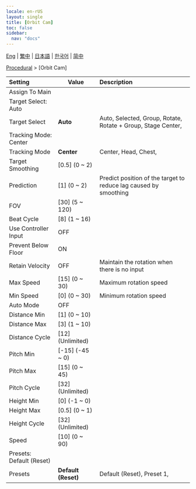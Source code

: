 ```yaml
---
locale: en-rUS
layout: single
title: [Orbit Cam]
toc: false
sidebar:
  nav: "docs"
---
```

[Eng](/dancexr/menu/2025.4/motion/orbit_cam) | [繁中](/tw/dancexr/menu/2025.4/motion/orbit_cam) | [日本語](/jp/dancexr/menu/2025.4/motion/orbit_cam) | [한국어](/kr/dancexr/menu/2025.4/motion/orbit_cam) | [简中](/zh/dancexr/menu/2025.4/motion/orbit_cam)

[Procedural](../menu#Procedural) > [Orbit Cam]



| Setting | Value | Description |
| :--- | --- | :--- |
| Assign To Main || 
| Target Select: Auto || 
| Target Select | **Auto** | Auto, Selected, Group, Rotate, Rotate + Group, Stage Center,  |
| Tracking Mode: Center || 
| Tracking Mode | **Center** | Center, Head, Chest,  |
| Target Smoothing | [0.5] (0 ~ 2) | 
| Prediction | [1] (0 ~ 2) | Predict position of the target to reduce lag caused by smoothing
| FOV | [30] (5 ~ 120) | 
| Beat Cycle | [8] (1 ~ 16) | 
| Use Controller Input | OFF | 
| Prevent Below Floor | ON | 
| Retain Velocity | OFF | Maintain the rotation when there is no input
| Max Speed | [15] (0 ~ 30) | Maximum rotation speed
| Min Speed | [0] (0 ~ 30) | Minimum rotation speed
| Auto Mode | OFF | 
| Distance Min | [1] (0 ~ 10) | 
| Distance Max | [3] (1 ~ 10) | 
| Distance Cycle | [12] (Unlimited) | 
| Pitch Min | [-15] (-45 ~ 0) | 
| Pitch Max | [15] (0 ~ 45) | 
| Pitch Cycle | [32] (Unlimited) | 
| Height Min | [0] (-1 ~ 0) | 
| Height Max | [0.5] (0 ~ 1) | 
| Height Cycle | [32] (Unlimited) | 
| Speed | [10] (0 ~ 90) | 
| Presets: Default (Reset) || 
| Presets | **Default (Reset)** | Default (Reset), Preset 1,  |
